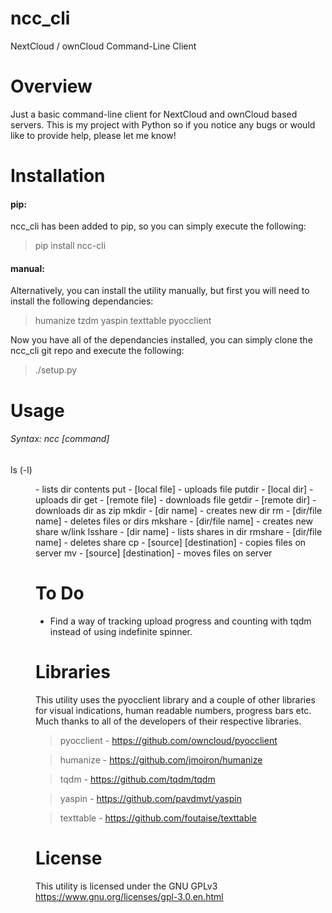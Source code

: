 # ncc_cli
NextCloud / ownCloud Command-Line Client

Overview
========
Just a basic command-line client for NextCloud and ownCloud based servers. This is my project with Python so if you notice any bugs or would like to provide help, please let me know!

Installation
===========
#### pip:
ncc_cli has been added to pip, so you can simply execute the following:
>    pip install ncc-cli

#### manual:
Alternatively, you can install the utility manually, but first you will need to install the following dependancies:
>humanize
>tzdm
>yaspin
>texttable
>pyocclient

Now you have all of the dependancies installed, you can simply clone the ncc_cli git repo and execute the following:
>    ./setup.py

Usage
=====
###### Syntax: ncc [command] <arguments>
ls (-l) <dir> - lists dir contents
put - [local file] <dest remote dir> - uploads file
putdir - [local dir] <dest remote dir> - uploads dir
get - [remote file] <dest local dir> - downloads file
getdir - [remote dir] <dest local dir> - downloads dir as zip
mkdir - [dir name] - creates new dir
rm - [dir/file name] - deletes files or dirs
mkshare - [dir/file name] - creates new share w/link
lsshare - [dir name] - lists shares in dir
rmshare - [dir/file name] - deletes share
cp - [source] [destination] - copies files on server
mv - [source] [destination] - moves files on server

To Do
=====
- Find a way of tracking upload progress and counting with tqdm instead of using indefinite spinner.

Libraries
=========
This utility uses the pyocclient library and a couple of other libraries for visual indications, human readable numbers, progress bars etc. Much thanks to all of the developers of their respective libraries.

> pyocclient - https://github.com/owncloud/pyocclient

> humanize - https://github.com/jmoiron/humanize

> tqdm - https://github.com/tqdm/tqdm

> yaspin - https://github.com/pavdmyt/yaspin

> texttable - https://github.com/foutaise/texttable

License
=======
This utility is licensed under the GNU GPLv3
https://www.gnu.org/licenses/gpl-3.0.en.html
